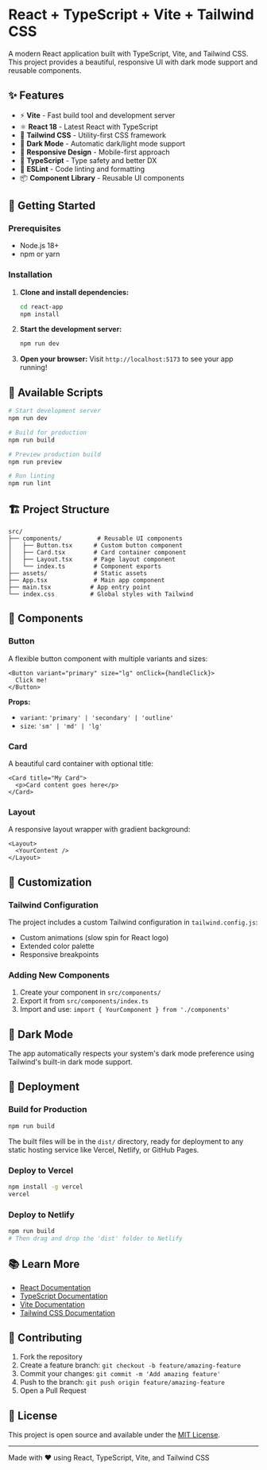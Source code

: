 # React + TypeScript + Vite + Tailwind CSS

A modern React application built with TypeScript, Vite, and Tailwind CSS. This project provides a beautiful, responsive UI with dark mode support and reusable components.

## ✨ Features

- ⚡️ **Vite** - Fast build tool and development server
- ⚛️ **React 18** - Latest React with TypeScript
- 🎨 **Tailwind CSS** - Utility-first CSS framework
- 🌙 **Dark Mode** - Automatic dark/light mode support
- 📱 **Responsive Design** - Mobile-first approach
- 🔧 **TypeScript** - Type safety and better DX
- 🎯 **ESLint** - Code linting and formatting
- 📦 **Component Library** - Reusable UI components

## 🚀 Getting Started

### Prerequisites

- Node.js 18+ 
- npm or yarn

### Installation

1. **Clone and install dependencies:**
   ```bash
   cd react-app
   npm install
   ```

2. **Start the development server:**
   ```bash
   npm run dev
   ```

3. **Open your browser:**
   Visit `http://localhost:5173` to see your app running!

## 📝 Available Scripts

```bash
# Start development server
npm run dev

# Build for production
npm run build

# Preview production build
npm run preview

# Run linting
npm run lint
```

## 🏗️ Project Structure

```
src/
├── components/          # Reusable UI components
│   ├── Button.tsx      # Custom button component
│   ├── Card.tsx        # Card container component
│   ├── Layout.tsx      # Page layout component
│   └── index.ts        # Component exports
├── assets/             # Static assets
├── App.tsx             # Main app component
├── main.tsx           # App entry point
└── index.css          # Global styles with Tailwind
```

## 🎨 Components

### Button
A flexible button component with multiple variants and sizes:

```tsx
<Button variant="primary" size="lg" onClick={handleClick}>
  Click me!
</Button>
```

**Props:**
- `variant`: `'primary' | 'secondary' | 'outline'`
- `size`: `'sm' | 'md' | 'lg'`

### Card
A beautiful card container with optional title:

```tsx
<Card title="My Card">
  <p>Card content goes here</p>
</Card>
```

### Layout
A responsive layout wrapper with gradient background:

```tsx
<Layout>
  <YourContent />
</Layout>
```

## 🎯 Customization

### Tailwind Configuration
The project includes a custom Tailwind configuration in `tailwind.config.js`:

- Custom animations (slow spin for React logo)
- Extended color palette
- Responsive breakpoints

### Adding New Components
1. Create your component in `src/components/`
2. Export it from `src/components/index.ts`
3. Import and use: `import { YourComponent } from './components'`

## 🌙 Dark Mode

The app automatically respects your system's dark mode preference using Tailwind's built-in dark mode support.

## 🚀 Deployment

### Build for Production
```bash
npm run build
```

The built files will be in the `dist/` directory, ready for deployment to any static hosting service like Vercel, Netlify, or GitHub Pages.

### Deploy to Vercel
```bash
npm install -g vercel
vercel
```

### Deploy to Netlify
```bash
npm run build
# Then drag and drop the 'dist' folder to Netlify
```

## 📚 Learn More

- [React Documentation](https://react.dev/)
- [TypeScript Documentation](https://www.typescriptlang.org/)
- [Vite Documentation](https://vitejs.dev/)
- [Tailwind CSS Documentation](https://tailwindcss.com/)

## 🤝 Contributing

1. Fork the repository
2. Create a feature branch: `git checkout -b feature/amazing-feature`
3. Commit your changes: `git commit -m 'Add amazing feature'`
4. Push to the branch: `git push origin feature/amazing-feature`
5. Open a Pull Request

## 📄 License

This project is open source and available under the [MIT License](LICENSE).

---

Made with ❤️ using React, TypeScript, Vite, and Tailwind CSS

